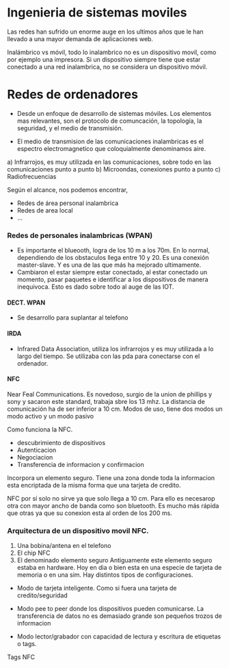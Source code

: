
# Ingenieria de sistemas moviles

Las redes han sufrido un enorme auge en los ultimos años que le han llevado a una mayor demanda de aplicaciones web.

Inalámbrico vs móvil, todo lo inalambrico no es un dispositivo movil, como por ejemplo una impresora. Si un dispositivo siempre tiene que estar conectado a una red inalambrica, no 
se considera un dispositivo móvil.


# Redes de ordenadores
- Desde un enfoque de desarrollo de sistemas móviles. Los elementos mas relevantes, son el protocolo de comuncación, la topología, la seguridad, y el medio de transmisión.

- El medio de transmision de las comunicaciones inalambricas es el espectro electromagnetico que coloquialmente denominamos aire.

a) Infrarrojos, es muy utilizada en las comunicaciones, sobre todo en las comunicaciones punto a punto
b) Microondas, conexiones punto a punto
c) Radiofrecuencias

Según el alcance, nos podemos encontrar,
- Redes de área personal inalambrica
- Redes de area local
- ...

### Redes de personales inalambricas (WPAN)
- Es importante el blueooth, logra de los 10 m a los 70m. En lo normal, dependiendo de los obstaculos llega entre 10 y 20. Es una conexión master-slave. Y es una de las que más ha 
mejorado ultimamente.
- Cambiaron el estar siempre estar conectado, al estar conectado un momento, pasar paquetes e identificar a los dispositivos de manera inequivoca. Esto es dado sobre todo al auge de las IOT.


#### DECT. WPAN
- Se desarrollo para suplantar al telefono

#### IRDA
- Infrared Data Association, utiliza los infrarrojos y es muy utilizada a lo largo del tiempo. Se utilizaba con las pda para conectarse con el ordenador.


#### NFC

Near Feal Communications. Es novedoso, surgio de la union de phillips y sony y sacaron este standard, trabaja sbre los 13 mhz. La distancia de comunicación ha de ser inferior a 10 cm.
Modos de uso, tiene dos modos un modo activo y un modo pasivo

Como funciona la NFC.

- descubrimiento de dispositivos
- Autenticacion
- Negociacion
- Transferencia de informacion y confirmacion

Incorpora un elemento seguro. Tiene una zona donde toda la informacion esta encriptada de la misma forma que una tarjeta de credito.

NFC por sí solo no sirve ya que solo llega a 10 cm. Para ello es necesarop otra con mayor ancho de banda como son bluetooth. Es mucho más rápida que otras ya que su conexion esta
al orden de los 200 ms.

### Arquitectura de un dispositivo movil NFC.

1. Una bobina/antena en el telefono
2. El chip NFC
3. El denominado elemento seguro
  Antiguamente este elemento seguro estaba en hardware. Hoy en dia o bien esta en una especie de tarjeta de memoria o en una sim.
  Hay distintos tipos de configuraciones.
  
  - Modo de tarjeta inteligente.
  Como si fuera una tarjeta de credito/seguridad
  
  - Modo pee to peer donde los dispositivos pueden comunicarse. La transferencia de datos no es demasiado grande son pequeños trozos de informacion
  
  - Modo lector/grabador con capacidad de lectura y escritura de etiquetas  o tags.
  
  Tags NFC 






